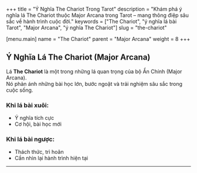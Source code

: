 +++
title = "Ý Nghĩa The Chariot Trong Tarot"
description = "Khám phá ý nghĩa lá The Chariot thuộc Major Arcana trong Tarot – mang thông điệp sâu sắc về hành trình cuộc đời."
keywords = ["The Chariot", "ý nghĩa lá bài Tarot", "Major Arcana", "ý nghĩa The Chariot"]
slug = "the-chariot"

[menu.main]
name = "The Chariot"
parent = "Major Arcana"
weight = 8
+++

## Ý Nghĩa Lá The Chariot (Major Arcana)

Lá **The Chariot** là một trong những lá quan trọng của bộ Ẩn Chính (Major Arcana).  
Nó phản ánh những bài học lớn, bước ngoặt và trải nghiệm sâu sắc trong cuộc sống.

### Khi lá bài xuôi:
- Ý nghĩa tích cực  
- Cơ hội, bài học mới  

### Khi lá bài ngược:
- Thách thức, trì hoãn  
- Cần nhìn lại hành trình hiện tại  

---
